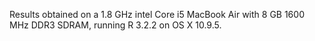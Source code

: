 Results obtained on a 1.8 GHz intel Core i5 MacBook Air with 8 GB 1600 MHz DDR3 SDRAM, running R 3.2.2 on OS X 10.9.5.
